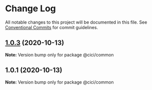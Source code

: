 # Change Log

All notable changes to this project will be documented in this file.
See [Conventional Commits](https://conventionalcommits.org) for commit guidelines.

## [1.0.3](https://github.com/cosmin19/poc-lerna/compare/v1.0.2...v1.0.3) (2020-10-13)

**Note:** Version bump only for package @cici/common





## 1.0.1 (2020-10-13)

**Note:** Version bump only for package @cici/common
